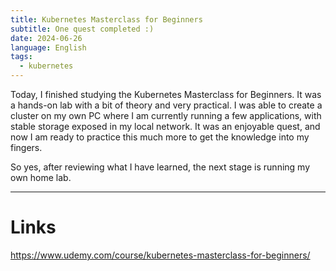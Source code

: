 ```yaml
---
title: Kubernetes Masterclass for Beginners
subtitle: One quest completed :)
date: 2024-06-26
language: English
tags:
  - kubernetes
---
```

Today, I finished studying the Kubernetes Masterclass for Beginners. It was a hands-on lab with a bit of theory and very practical. I was able to create a cluster on my own PC where I am currently running a few applications, with stable storage exposed in my local network. It was an enjoyable quest, and now I am ready to practice this much more to get the knowledge into my fingers.

So yes, after reviewing what I have learned, the next stage is running my own home lab.

---
# Links
https://www.udemy.com/course/kubernetes-masterclass-for-beginners/


